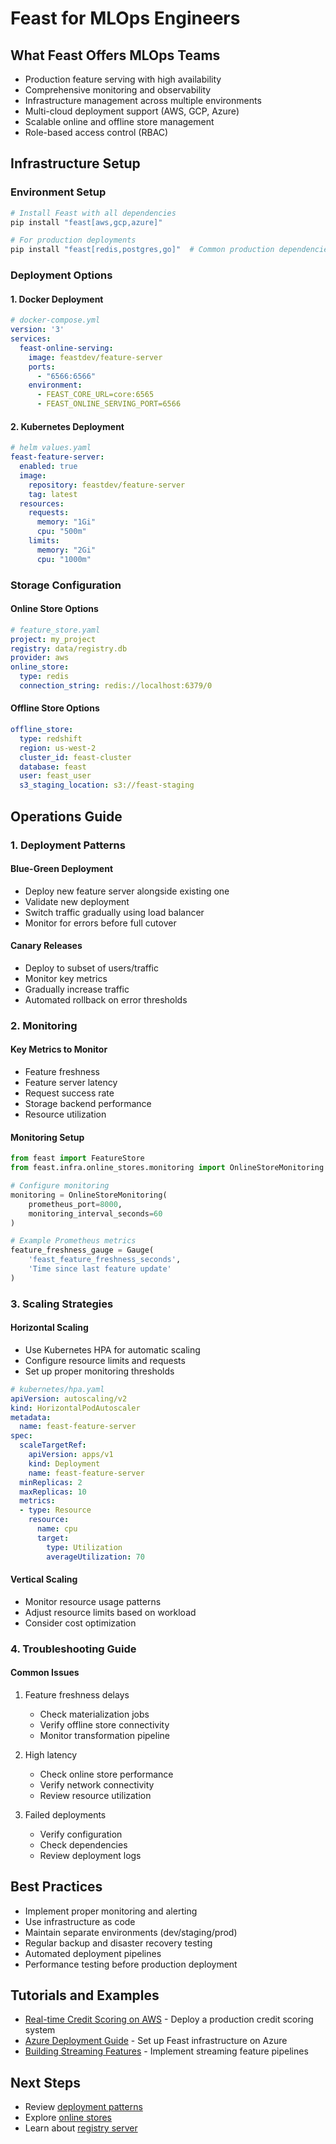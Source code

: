 # Feast for MLOps Engineers

## What Feast Offers MLOps Teams
- Production feature serving with high availability
- Comprehensive monitoring and observability
- Infrastructure management across multiple environments
- Multi-cloud deployment support (AWS, GCP, Azure)
- Scalable online and offline store management
- Role-based access control (RBAC)

## Infrastructure Setup

### Environment Setup
```bash
# Install Feast with all dependencies
pip install "feast[aws,gcp,azure]"

# For production deployments
pip install "feast[redis,postgres,go]"  # Common production dependencies
```

### Deployment Options

#### 1. Docker Deployment
```yaml
# docker-compose.yml
version: '3'
services:
  feast-online-serving:
    image: feastdev/feature-server
    ports:
      - "6566:6566"
    environment:
      - FEAST_CORE_URL=core:6565
      - FEAST_ONLINE_SERVING_PORT=6566
```

#### 2. Kubernetes Deployment
```yaml
# helm values.yaml
feast-feature-server:
  enabled: true
  image:
    repository: feastdev/feature-server
    tag: latest
  resources:
    requests:
      memory: "1Gi"
      cpu: "500m"
    limits:
      memory: "2Gi"
      cpu: "1000m"
```

### Storage Configuration

#### Online Store Options
```yaml
# feature_store.yaml
project: my_project
registry: data/registry.db
provider: aws
online_store:
  type: redis
  connection_string: redis://localhost:6379/0
```

#### Offline Store Options
```yaml
offline_store:
  type: redshift
  region: us-west-2
  cluster_id: feast-cluster
  database: feast
  user: feast_user
  s3_staging_location: s3://feast-staging
```

## Operations Guide

### 1. Deployment Patterns

#### Blue-Green Deployment
- Deploy new feature server alongside existing one
- Validate new deployment
- Switch traffic gradually using load balancer
- Monitor for errors before full cutover

#### Canary Releases
- Deploy to subset of users/traffic
- Monitor key metrics
- Gradually increase traffic
- Automated rollback on error thresholds

### 2. Monitoring

#### Key Metrics to Monitor
- Feature freshness
- Feature server latency
- Request success rate
- Storage backend performance
- Resource utilization

#### Monitoring Setup
```python
from feast import FeatureStore
from feast.infra.online_stores.monitoring import OnlineStoreMonitoring

# Configure monitoring
monitoring = OnlineStoreMonitoring(
    prometheus_port=8000,
    monitoring_interval_seconds=60
)

# Example Prometheus metrics
feature_freshness_gauge = Gauge(
    'feast_feature_freshness_seconds',
    'Time since last feature update'
)
```

### 3. Scaling Strategies

#### Horizontal Scaling
- Use Kubernetes HPA for automatic scaling
- Configure resource limits and requests
- Set up proper monitoring thresholds

```yaml
# kubernetes/hpa.yaml
apiVersion: autoscaling/v2
kind: HorizontalPodAutoscaler
metadata:
  name: feast-feature-server
spec:
  scaleTargetRef:
    apiVersion: apps/v1
    kind: Deployment
    name: feast-feature-server
  minReplicas: 2
  maxReplicas: 10
  metrics:
  - type: Resource
    resource:
      name: cpu
      target:
        type: Utilization
        averageUtilization: 70
```

#### Vertical Scaling
- Monitor resource usage patterns
- Adjust resource limits based on workload
- Consider cost optimization

### 4. Troubleshooting Guide

#### Common Issues
1. Feature freshness delays
   - Check materialization jobs
   - Verify offline store connectivity
   - Monitor transformation pipeline

2. High latency
   - Check online store performance
   - Verify network connectivity
   - Review resource utilization

3. Failed deployments
   - Verify configuration
   - Check dependencies
   - Review deployment logs

## Best Practices
- Implement proper monitoring and alerting
- Use infrastructure as code
- Maintain separate environments (dev/staging/prod)
- Regular backup and disaster recovery testing
- Automated deployment pipelines
- Performance testing before production deployment

## Tutorials and Examples
- [Real-time Credit Scoring on AWS](../tutorials/tutorials-overview/real-time-credit-scoring-on-aws.md) - Deploy a production credit scoring system
- [Azure Deployment Guide](../tutorials/azure/README.md) - Set up Feast infrastructure on Azure
- [Building Streaming Features](../tutorials/building-streaming-features.md) - Implement streaming feature pipelines

## Next Steps
- Review [deployment patterns](../reference/feature-servers/README.md)
- Explore [online stores](../reference/online-stores/README.md)
- Learn about [registry server](../reference/feature-servers/registry-server.md)
